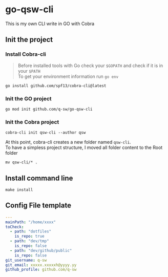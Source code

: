 # go-qsw-cli
This is my own CLI write in GO with Cobra

## Init the project

### Install Cobra-cli
> Before installed tools with Go check your `$GOPATH` and check if it is in your `$PATH`  
> To get your environment information run `go env`

```shell
go install github.com/spf13/cobra-cli@latest
```

### Init the GO project
```shell
go mod init github.com/q-sw/go-qsw-cli
```

### Init the Cobra project
```shell
cobra-cli init qsw-cli --author qsw
```
At this point, cobra-cli creates a new folder named `qsw-cli`.  
To have a simpless project structure, I moved all folder content to the Root folder

```shell
mv qsw-cli/* .
```

## Install command line

```shell
make install
```

## Config File template
```yaml
---
mainPath: "/home/xxxx"
toCheck:
  - path: "dotfiles"
    is_repo: true
  - path: "dev/tmp"
    is_repo: false
  - path: "dev/github/public"
    is_repo: false
git_username: q-sw
git_email: xxxxx.xxxxxh@yyyy.yy
github_profile: github.com/q-sw
```

